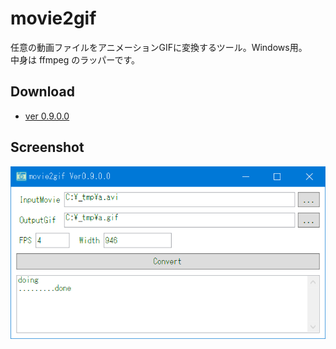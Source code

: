 # movie2gif

任意の動画ファイルをアニメーションGIFに変換するツール。Windows用。  
中身は ffmpeg のラッパーです。

## Download
- [ver 0.9.0.0](https://github.com/kobake/movie2gif/raw/master/archives/movie2gif_v0.9.0.0.zip)

## Screenshot
![screenshot](https://raw.githubusercontent.com/kobake/movie2gif/master/screenshots/screenshot.png?token=ACyzLmOIHSXHPJq2dYFW3h6PNo7AXhYdks5YVR54wA%3D%3D)
